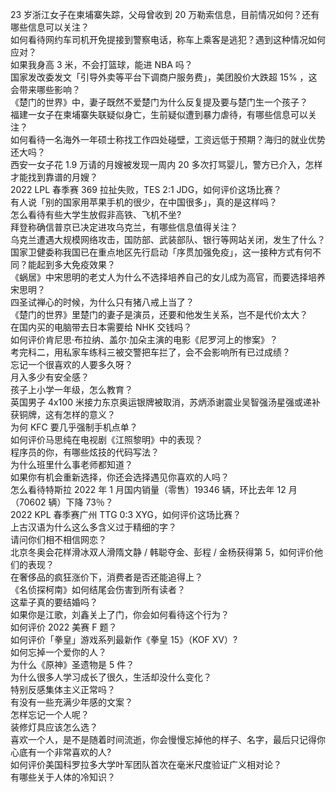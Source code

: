 23 岁浙江女子在柬埔寨失踪，父母曾收到 20 万勒索信息，目前情况如何？还有哪些信息可以关注？  
如何看待网约车司机开免提接到警察电话，称车上乘客是逃犯？遇到这种情况如何应对？  
如果我身高 3 米，不会打篮球，能进 NBA 吗？  
国家发改委发文「引导外卖等平台下调商户服务费」，美团股价大跌超  15% ，这会带来哪些影响？  
《楚门的世界》中，妻子既然不爱楚门为什么反复提及要与楚门生一个孩子？  
福建一女子在柬埔寨失联疑似身亡，生前疑似遭到暴力虐待，有哪些信息可以关注？  
如何看待一名海外一年硕士称找工作四处碰壁，工资远低于预期？海归的就业优势还大吗？  
西安一女子花 1.9 万请的月嫂被发现一周内 20 多次打骂婴儿，警方已介入，怎样才能找到靠谱的月嫂？  
2022 LPL 春季赛 369 拉扯失败，TES 2:1 JDG，如何评价这场比赛？  
有人说「别的国家用苹果手机的很少，在中国很多」，真的是这样吗？  
怎么看待有些大学生放假非高铁、飞机不坐?  
拜登称确信普京已决定进攻乌克兰，有哪些信息值得关注？  
乌克兰遭遇大规模网络攻击，国防部、武装部队、银行等网站关闭，发生了什么？  
国家卫健委称我国已在重点地区先行启动「序贯加强免疫」，这一接种方式有何不同？能起到多大免疫效果？  
《蜗居》中宋思明的老丈人为什么不选择培养自己的女儿成为高官，而要选择培养宋思明？  
四圣试禅心的时候，为什么只有猪八戒上当了？  
《楚门的世界》里楚门的妻子是演员，还要和他发生关系，岂不是代价太大？  
在国内买的电脑带去日本需要给 NHK 交钱吗？  
如何评价肯尼思·布拉纳、盖尔·加朵主演的电影《尼罗河上的惨案》？  
考完科二，用私家车练科三被交警把车拦了，会不会影响所有已过成绩？  
忘记一个很喜欢的人要多久呀？  
月入多少有安全感？  
孩子上小学一年级，怎么教育？  
英国男子 4x100 米接力东京奥运银牌被取消，苏炳添谢震业吴智强汤星强或递补获铜牌，这有怎样的意义？  
为何 KFC 要几乎强制手机点单？  
如何评价马思纯在电视剧《江照黎明》中的表现？  
程序员的你，有哪些炫技的代码写法？  
为什么班里什么事老师都知道？  
如果你有机会重新选择，你还会选择遇见你喜欢的人吗？  
怎么看待特斯拉 2022 年 1 月国内销量（零售）19346 辆，环比去年 12 月（70602 辆）下降 73％？  
2022 KPL 春季赛广州 TTG 0:3 XYG，如何评价这场比赛？  
上古汉语为什么这么多含义过于精细的字？  
请问你们相不相信网恋？  
北京冬奥会花样滑冰双人滑隋文静 / 韩聪夺金、彭程 / 金杨获得第 5，如何评价他们的表现？  
在奢侈品的疯狂涨价下，消费者是否还能追得上？  
《名侦探柯南》如何结尾会伤害到所有读者？  
这辈子真的要结婚吗？  
如果你是江歌，刘鑫关上了门，你会如何看待这个行为？  
如何评价 2022 美赛 F 题？  
如何评价「拳皇」游戏系列最新作《拳皇 15》（KOF XV）?  
如何忘掉一个爱你的人？  
为什么《原神》圣遗物是 5 件？  
为什么很多人学习成长了很久，生活却没什么变化？  
特别反感集体主义正常吗？  
有没有一些充满少年感的文案？  
怎样忘记一个人呢？  
装修灯具应该怎么选？  
喜欢一个人，是不是随着时间流逝，你会慢慢忘掉他的样子、名字，最后只记得你心底有一个非常喜欢的人?  
如何评价美国科罗拉多大学叶军团队首次在毫米尺度验证广义相对论？  
有哪些关于人体的冷知识？  
